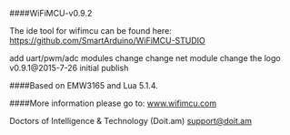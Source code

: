 ####WiFiMCU-v0.9.2

The ide tool for wifimcu can be found here:
https://github.com/SmartArduino/WiFiMCU-STUDIO

add uart/pwm/adc modules change
change net module
change the logo
v0.9.1@2015-7-26
initial publish

####Based on EMW3165 and Lua 5.1.4. 

####More information please go to: www.wifimcu.com

Doctors of Intelligence & Technology (Doit.am)
support@doit.am
